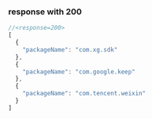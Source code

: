### response with 200

```js
//<response=200>
[
  {
    "packageName": "com.xg.sdk"
  },
  {
    "packageName": "com.google.keep"
  },
  {
    "packageName": "com.tencent.weixin"
  }
]

```